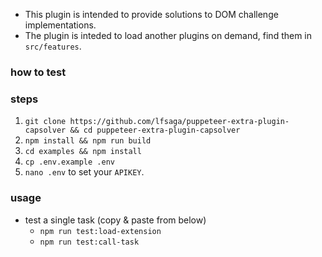 - This plugin is intended to provide solutions to DOM challenge implementations.
- The plugin is inteded to load another plugins on demand, find them in `src/features`.

### how to test

### steps

1. `git clone https://github.com/lfsaga/puppeteer-extra-plugin-capsolver && cd puppeteer-extra-plugin-capsolver`
2. `npm install && npm run build`
3. `cd examples && npm install`
4. `cp .env.example .env`
5. `nano .env` to set your `APIKEY`.

### usage

- test a single task (copy & paste from below)
  - `npm run test:load-extension`
  - `npm run test:call-task`
